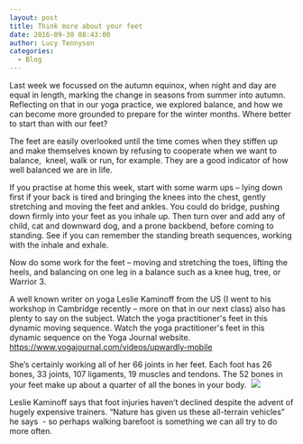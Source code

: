 ```yaml
---
layout: post
title: Think more about your feet
date: 2016-09-30 08:43:00
author: Lucy Tennyson
categories:
  - Blog
---
```



Last week we focussed on the autumn equinox, when night and day are equal in length, marking the change in seasons from summer into autumn. Reflecting on that in our yoga practice, we explored balance, and how we can become more grounded to prepare for the winter months. Where better to start than with our feet?

The feet are easily overlooked until the time comes when they stiffen up and make themselves known by refusing to cooperate when we want to balance, &nbsp;kneel, walk or run, for example. They are a good indicator of how well balanced we are in life.

If you practise at home this week, start with some warm ups – lying down first if your back is tired and bringing the knees into the chest, gently stretching and moving the feet and ankles. You could do bridge, pushing down firmly into your feet as you inhale up. Then turn over and add any of child, cat and downward dog, and a prone backbend, before coming to standing. See if you can remember the standing breath sequences, working with the inhale and exhale.&nbsp;

Now do some work for the feet – moving and stretching the toes, lifting the heels, and balancing on one leg in a balance such as a knee hug, tree, or Warrior 3.

A well known writer on yoga Leslie Kaminoff from the US (I went to his workshop in Cambridge recently – more on that in our next class) also has plenty to say on the subject. Watch the yoga practitioner's feet in this dynamic moving sequence. Watch the yoga practitioner's feet in this dynamic sequence on the Yoga Journal website. https://www.yogajournal.com/videos/upwardly-mobile

She’s certainly working all of her 66 joints in her feet. Each foot has 26 bones, 33 joints, 107 ligaments, 19 muscles and tendons. The 52 bones in your feet make up about a quarter of all the bones in your body. &nbsp;![](http://www.lucytennyson.com/userfiles/image/yogafootbones.jpg)

Leslie Kaminoff says that foot injuries haven’t declined despite the advent of hugely expensive trainers. “Nature has given us these all-terrain vehicles” he says &nbsp;- so perhaps walking barefoot is something we can all try to do more often.